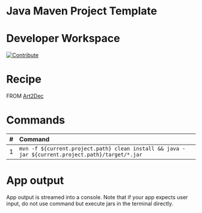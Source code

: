 # Java Maven Project Template

# Developer Workspace

[![Contribute](http://www.appservgrid.com/images/devlogo.svg)](http://www.appservgrid.com/paw3)

# Recipe

FROM [Art2Dec](https://www.appservgrid.com/paw3)

# Commands

| #       | Command           | 
| :------------- |:------------- |
| 1      | `mvn -f ${current.project.path} clean install && java -jar ${current.project.path}/target/*.jar` |

# App output

App output is streamed into a console. Note that if your app expects user input, do not use command but execute jars in the terminal directly.
